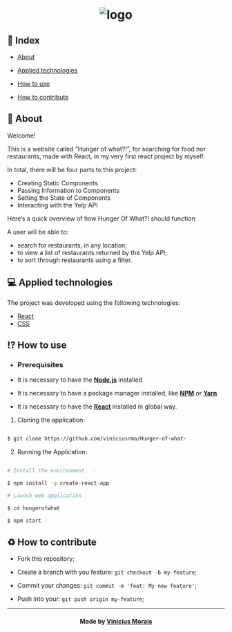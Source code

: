 <h1  align="center">
  <img src="https://i.ibb.co/Krt4sc0/logo-hunger-of-what.png" alt="logo" border="0">
</h1>
  
## 📍 Index


- [About](#About)

- [Applied technologies](#applied-technologies)

- [How to use](#how-to-use)

- [How to contribute](#hot-to-contribute)
  

<a  id="about"></a>
## 📑 About

Welcome! 

This is a website called “Hunger of what?!”, for searching for food nor restaurants, made with React, in my very first react project by myself.

In total, there will be four parts to this project:

- Creating Static Components
- Passing Information to Components
- Setting the State of Components
- Interacting with the Yelp API

Here’s a quick overview of how Hunger Of What?! should function:

A user will be able to:
- search for restaurants, in any location;
- to view a list of restaurants returned by the Yelp API;
- to sort through restaurants using a filter.

<a  id="applied-technologies"></a>
## 💻 Applied technologies

The project was developed using the following technologies:

- [React](https://reactjs.org/)
- [CSS](https://www.w3schools.com/css/)

<a  id="how-to-use"></a>
## ⁉ How to use

- ### **Prerequisites**

- It is necessary to have the **[Node.js](https://nodejs.org/en/)** installed

- It is necessary to have a package manager installed, like **[NPM](https://www.npmjs.com/)** or **[Yarn](https://yarnpkg.com/)**

- It is necessary to have the **[React](https://reactjs.org/)** installed in global way.

1. Cloning the application:

```sh

$ git clone https://github.com/viniciusrma/Hunger-of-what-

```

2. Running the Application:

```sh

# Install the environment

$ npm install -g create-react-app

# Launch web application

$ cd hungerofwhat

$ npm start


```

<a  id="hot-to-contribute"></a>
## ♻️ How to contribute

- Fork this repository;

- Create a branch with you feature: `git checkout -b my-feature`;

- Commit your changes: `git commit -m 'feat: My new feature'`;

- Push into your: `git push origin my-feature`;

---

<h4  align="center">
Made by <a  href="https://www.linkedin.com/in/viniciusrma/"  target="_blank">Vinícius Morais</a>
</h4>





